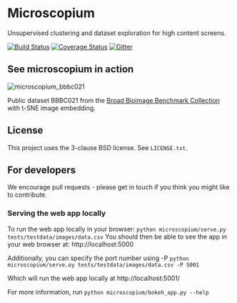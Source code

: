 Microscopium
============

Unsupervised clustering and dataset exploration for high content screens.

[![Build Status](https://travis-ci.org/microscopium/microscopium.svg?branch=master)](https://travis-ci.org/microscopium/microscopium)
[![Coverage Status](https://img.shields.io/coveralls/microscopium/microscopium.svg)](https://coveralls.io/r/microscopium/microscopium?branch=master)
[![Gitter](https://img.shields.io/gitter/room/nwjs/nw.js.svg)](https://gitter.im/microscopium/microscopium?utm_source=badge&utm_medium=badge&utm_campaign=pr-badge)

## See microscopium in action
![microscopium_bbbc021](https://user-images.githubusercontent.com/30920819/47262600-c2ed0c00-d538-11e8-8bd0-224ade21f8eb.gif)

Public dataset BBBC021 from the [Broad Bioimage Benchmark Collection](https://data.broadinstitute.org/bbbc/BBBC021/) with t-SNE image embedding.

## License

This project uses the 3-clause BSD license. See `LICENSE.txt`.

## For developers
We encourage pull requests - please get in touch if you think you might like to contribute.

### Serving the web app locally

To run the web app locally in your browser:
`python microscopium/serve.py tests/testdata/images/data.csv`
You should then be able to see the app in your web browser at:
http://localhost:5000

Additionally, you can specify the port number using -P
`python microscopium/serve.oy tests/testdata/images/data.csv -P 5001`

Which will run the web app locally at http://localhost:5001/

For more information, run `python microscopium/bokeh_app.py --help`

